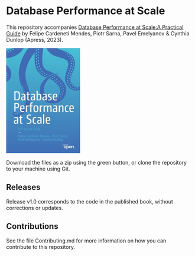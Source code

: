 # Database Performance at Scale

This repository accompanies [Database Performance at Scale:A Practical Guide](https://www.link.springer.com/book/10.1007/9781484297100) by Felipe Cardeneti Mendes, Piotr Sarna, Pavel Emelyanov & Cynthia Dunlop (Apress, 2023).

[comment]: #cover
![Cover image](9781484297100.jpg)

Download the files as a zip using the green button, or clone the repository to your machine using Git.

## Releases

Release v1.0 corresponds to the code in the published book, without corrections or updates.

## Contributions

See the file Contributing.md for more information on how you can contribute to this repository.
